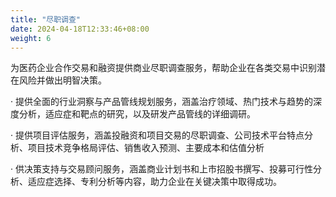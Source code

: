 ```yaml
---
title: "尽职调查"
date: 2024-04-18T12:33:46+08:00
weight: 6
---
```


为医药企业合作交易和融资提供商业尽职调查服务，帮助企业在各类交易中识别潜在风险并做出明智决策。

· 提供全面的行业洞察与产品管线规划服务，涵盖治疗领域、热门技术与趋势的深度分析，适应症和靶点的研究，以及研发产品管线的详细调研。

· 提供项目评估服务，涵盖投融资和项目交易的尽职调查、公司技术平台特点分析、项目技术竞争格局评估、销售收入预测、主要成本和估值分析

· 供决策支持与交易顾问服务，涵盖商业计划书和上市招股书撰写、投募可行性分析、适应症选择、专利分析等内容，助力企业在关键决策中取得成功。
